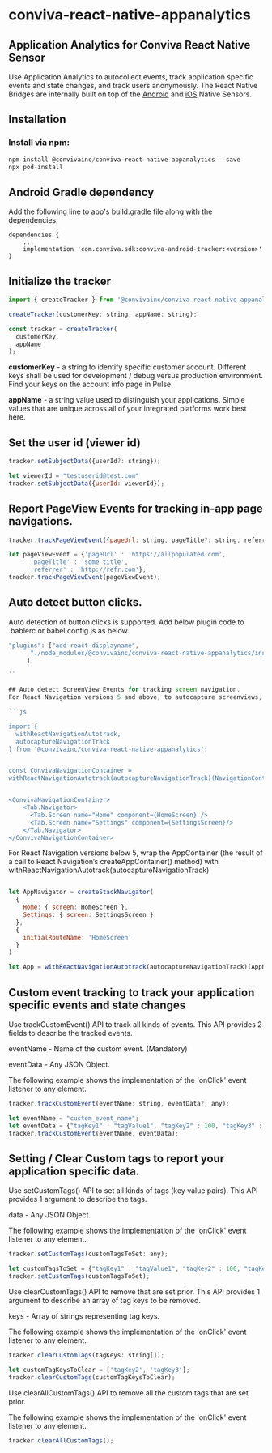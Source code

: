 # conviva-react-native-appanalytics
## Application Analytics for Conviva React Native Sensor
Use Application Analytics to autocollect events, track application specific events and state changes, and track users anonymously. The React Native Bridges are internally built on top of the [Android](https://github.com/Conviva/conviva-android-appanalytics) and [iOS](https://github.com/Conviva/conviva-ios-appanalytics) Native Sensors.

## Installation

### Install via npm:
```js
npm install @convivainc/conviva-react-native-appanalytics --save
npx pod-install
```

## Android Gradle dependency
Add the following line to app's build.gradle file along with the dependencies:
```
dependencies {
    ...
    implementation 'com.conviva.sdk:conviva-android-tracker:<version>'
}
```

## Initialize the tracker
```js
import { createTracker } from '@convivainc/conviva-react-native-appanalytics';

createTracker(customerKey: string, appName: string);

const tracker = createTracker(
  customerKey,
  appName
);
```
<strong>customerKey</strong> - a string to identify specific customer account. Different keys shall be used for development / debug versus production environment. Find your keys on the account info page in Pulse.

<strong>appName</strong> - a string value used to distinguish your applications. Simple values that are unique across all of your integrated platforms work best here.


## Set the user id (viewer id)
```js
tracker.setSubjectData({userId?: string});

let viewerId = "testuserid@test.com"
tracker.setSubjectData({userId: viewerId});
```

## Report PageView Events for tracking in-app page navigations.
```js
tracker.trackPageViewEvent({pageUrl: string, pageTitle?: string, referrer?: string});

let pageViewEvent = {'pageUrl' : 'https://allpopulated.com',
      'pageTitle' : 'some title',
      'referrer' : 'http://refr.com'};
tracker.trackPageViewEvent(pageViewEvent);
```

## Auto detect button clicks.
Auto detection of button clicks is supported. Add below plugin code to .bablerc or babel.config.js as below.
```js
"plugins": ["add-react-displayname",
      "./node_modules/@convivainc/conviva-react-native-appanalytics/instrumentation/index.js"
     ]

``

## Auto detect ScreenView Events for tracking screen navigation.
For React Navigation versions 5 and above, to autocapture screenviews, wrap withReactNavigationAutotrack(autocaptureNavigationTrack) around the NavigationContainer:

```js

import {
  withReactNavigationAutotrack,
  autocaptureNavigationTrack
} from '@convivainc/conviva-react-native-appanalytics';


const ConvivaNavigationContainer = 
withReactNavigationAutotrack(autocaptureNavigationTrack)(NavigationContainer);


<ConvivaNavigationContainer>
    <Tab.Navigator>
      <Tab.Screen name="Home" component={HomeScreen} />
      <Tab.Screen name="Settings" component={SettingsScreen}/> 
    </Tab.Navigator>
</ConvivaNavigationContainer>
```

For React Navigation versions below 5, wrap the AppContainer (the result of a call to React Navigation’s createAppContainer() method) with withReactNavigationAutotrack(autocaptureNavigationTrack)
```js

let AppNavigator = createStackNavigator(
  {
    Home: { screen: HomeScreen },
    Settings: { screen: SettingsScreen }
  },
  {
    initialRouteName: 'HomeScreen'
  }
)

let App = withReactNavigationAutotrack(autocaptureNavigationTrack)(AppNavigator);

```


## Custom event tracking to track your application specific events and state changes
Use trackCustomEvent() API to track all kinds of events. This API provides 2 fields to describe the tracked events.

eventName - Name of the custom event. (Mandatory)

eventData - Any JSON Object.

The following example shows the implementation of the 'onClick' event listener to any element.
```js
tracker.trackCustomEvent(eventName: string, eventData?: any);

let eventName = "custom_event_name";
let eventData = {"tagKey1" : "tagValue1", "tagKey2" : 100, "tagKey3" : true};
tracker.trackCustomEvent(eventName, eventData);
```

## Setting / Clear Custom tags to report your application specific data.
Use setCustomTags() API to set all kinds of tags (key value pairs). This API provides 1 argument to describe the tags.

data - Any JSON Object.

The following example shows the implementation of the 'onClick' event listener to any element.

```js
tracker.setCustomTags(customTagsToSet: any);

let customTagsToSet = {"tagKey1" : "tagValue1", "tagKey2" : 100, "tagKey3" : true};
tracker.setCustomTags(customTagsToSet);
```

Use clearCustomTags() API to remove that are set prior. This API provides 1 argument to describe an array of tag keys to be removed.

keys - Array of strings representing tag keys.

The following example shows the implementation of the 'onClick' event listener to any element.
```js
tracker.clearCustomTags(tagKeys: string[]);

let customTagKeysToClear = ['tagKey2', 'tagKey3'];
tracker.clearCustomTags(customTagKeysToClear);
```

Use clearAllCustomTags() API to remove all the custom tags that are set prior.

The following example shows the implementation of the 'onClick' event listener to any element.
```js
tracker.clearAllCustomTags();
```

